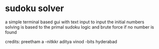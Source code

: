 # sudoku solver
a simple terminal based gui with text input to input the initial numbers
solving is based to the primal sudoku logic and brute force if no number is found

credits:
preetham a -nitkkr
aditya vinod -bits hyderabad
